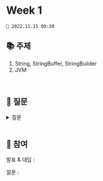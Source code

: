 # Week 1

```
📅 2022.11.15 09:30
```

## 📚 주제 
1. String, StringBuffer, StringBuilder
2. JVM

<br/>

## 📝 질문
<details>
<summary>질문</summary>
<div markdown="1">       
대답 내용
</div>
</details>

<br/>

## 👥 참여
발표 & 대답 :  

질문 : 
